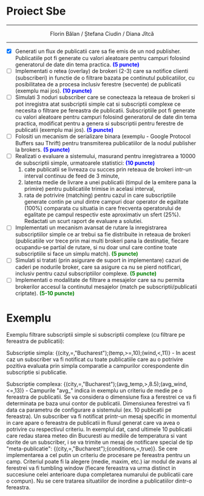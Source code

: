 # Proiect Sbe

---

<div align="center">Florin Bălan / Ștefana Ciudin / Diana Jîtcă</div>

---

- [x] Generati un flux de publicatii care sa fie emis de un nod publisher. Publicatiile pot fi generate cu valori aleatoare pentru campuri folosind generatorul de date din tema practica. **<span style="color: blue;">(5 puncte)</span>**
- [ ] Implementati o retea (overlay) de brokeri (2-3) care sa notifice clienti (subscriberi) in functie de o filtrare bazata pe continutul publicatiilor, cu posibilitatea de a procesa inclusiv ferestre (secvente) de publicatii (exemplu mai jos). **<span style="color: blue;">(10 puncte)</span>**
- [ ] Simulati 3 noduri subscriber care se conecteaza la reteaua de brokeri si pot inregistra atat susbcriptii simple cat si subscriptii complexe ce necesita o filtrare pe fereastra de publicatii. Subscriptiile pot fi generate cu valori aleatoare pentru campuri folosind generatorul de date din tema practica, modificat pentru a genera si subscriptii pentru ferestre de publicatii (exemplu mai jos). **<span style="color: blue;">(5 puncte)</span>**
- [ ] Folositi un mecanism de serializare binara (exemplu - Google Protocol Buffers sau Thrift) pentru transmiterea publicatiilor de la nodul publisher la brokers. **<span style="color: blue;">(5 puncte)</span>**
- [ ] Realizati o evaluare a sistemului, masurand pentru inregistrarea a 10000 de subscriptii simple, urmatoarele statistici: **<span style="color: blue;">(10 puncte)</span>**
    1. cate publicatii se livreaza cu succes prin reteaua de brokeri intr-un interval continuu de feed de 3 minute, 
    2. latenta medie de livrare a unei publicatii (timpul de la emitere pana la primire) pentru publicatiile trimise in acelasi interval, 
    3. rata de potrivire (matching) pentru cazul in care subscriptiile generate contin pe unul dintre campuri doar operator de egalitate (100%) comparata cu situatia in care frecventa operatorului de egalitate pe campul respectiv este aproximativ un sfert (25%). Redactati un scurt raport de evaluare a solutiei.
- [ ] Implementati un mecanism avansat de rutare la inregistrarea subscriptiilor simple ce ar trebui sa fie distribuite in reteaua de brokeri (publicatiile vor trece prin mai multi brokeri pana la destinatie, fiecare ocupandu-se partial de rutare, si nu doar unul care contine toate subscriptiile si face un simplu match). **<span style="color: green;">(5 puncte)</span>**
- [ ] Simulati si tratati (prin asigurare de suport in implementare) cazuri de caderi pe nodurile broker, care sa asigure ca nu se pierd notificari, inclusiv pentru cazul subscriptiilor complexe. **<span style="color: green;">(5 puncte)</span>**
- [ ] Implementati o modalitate de filtrare a mesajelor care sa nu permita brokerilor accesul la continutul mesajelor (match pe subscriptii/publicatii criptate). **<span style="color: green;">(5-10 puncte)</span>**

# Exemplu

Exemplu filtrare subscriptii simple si subscriptii complexe (cu filtrare pe fereastra de publicatii):

Subscriptie simpla: {(city,=,"Bucharest");(temp,>=,10);(wind,<,11)} - In acest caz un subscriber va fi notificat cu toate publicatiile care au o potrivire pozitiva evaluata prin simpla comparatie a campurilor corespondente din subscriptie si publicatie.

Subscriptie complexa: {(city,=,"Bucharest");(avg_temp,>,8.5);(avg_wind,<=,13)} - Campurile "avg_" indica in exemplu un criteriu de medie pe o fereastra de publicatii. Se va considera o dimensiune fixa a ferestrei ce va fi determinata pe baza unui contor de publicatii. Dimensiunea ferestrei va fi data ca parametru de configurare a sistemului (ex. 10 publicatii pe fereastra). Un subscriber va fi notificat printr-un mesaj specific in momentul in care apare o fereastra de publicatii in fluxul generat care va avea o potrivire cu respectivul criteriu. In exemplul dat, cand ultimele 10 publicatii care redau starea meteo din Bucuresti au mediile de temperatura si vant dorite de un subscriber, i se va trimite un mesaj de notificare special de tip "meta-publicatie": {(city,=,"Bucharest");(conditions,=,true)}. Se cere implementarea a cel putin un criteriu de procesare pe fereastra pentru un camp. Criteriul poate fi la alegere (medie, maxim, etc.) iar modul de avans al ferestrei va fi tumbling window (fiecare fereastra va urma distinct in succesiune celei anterioare dupa completarea numarului de publicatii care o compun). Nu se cere tratarea situatiilor de inordine a publicatiilor dintr-o fereastra. 